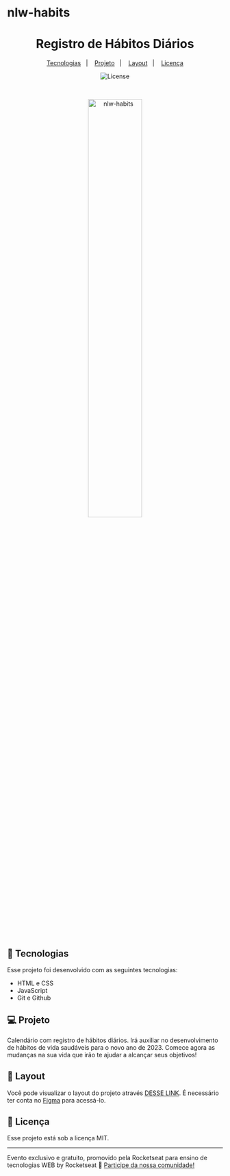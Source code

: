 # nlw-habits
<h1 align="center">Registro de Hábitos Diários</h1>

<p align="center">
  <a href="#-tecnologias">Tecnologias</a>&nbsp;&nbsp;&nbsp;|&nbsp;&nbsp;&nbsp;
  <a href="#-projeto">Projeto</a>&nbsp;&nbsp;&nbsp;|&nbsp;&nbsp;&nbsp;
  <a href="#-layout">Layout</a>&nbsp;&nbsp;&nbsp;|&nbsp;&nbsp;&nbsp;
  <a href="#memo-licença">Licença</a>
</p>

<p align="center">
  <img alt="License" src="https://img.shields.io/static/v1?label=license&message=MIT&color=49AA26&labelColor=000000">
</p>

<br>

<p align="center">
  <img alt="nlw-habits" src="https://i.postimg.cc/L65xd08W/nlw-habits.png" width="50%">
</p>

## 🚀 Tecnologias

Esse projeto foi desenvolvido com as seguintes tecnologias:

- HTML e CSS
- JavaScript
- Git e Github

## 💻 Projeto

Calendário com registro de hábitos diários. Irá auxiliar no desenvolvimento de hábitos de vida saudáveis para o novo ano de 2023. 
Comece agora as mudanças na sua vida que irão te ajudar a alcançar seus objetivos!

## 🔖 Layout

Você pode visualizar o layout do projeto através [DESSE LINK](https://www.figma.com/community/file/1195327109778210238). É necessário ter conta no [Figma](https://figma.com) para acessá-lo.

## :memo: Licença

Esse projeto está sob a licença MIT.

---

Evento exclusivo e gratuito, promovido pela Rocketseat para ensino de tecnologias WEB by Rocketseat 
:wave: [Participe da nossa comunidade!](https://discord.gg/rocketseat)
